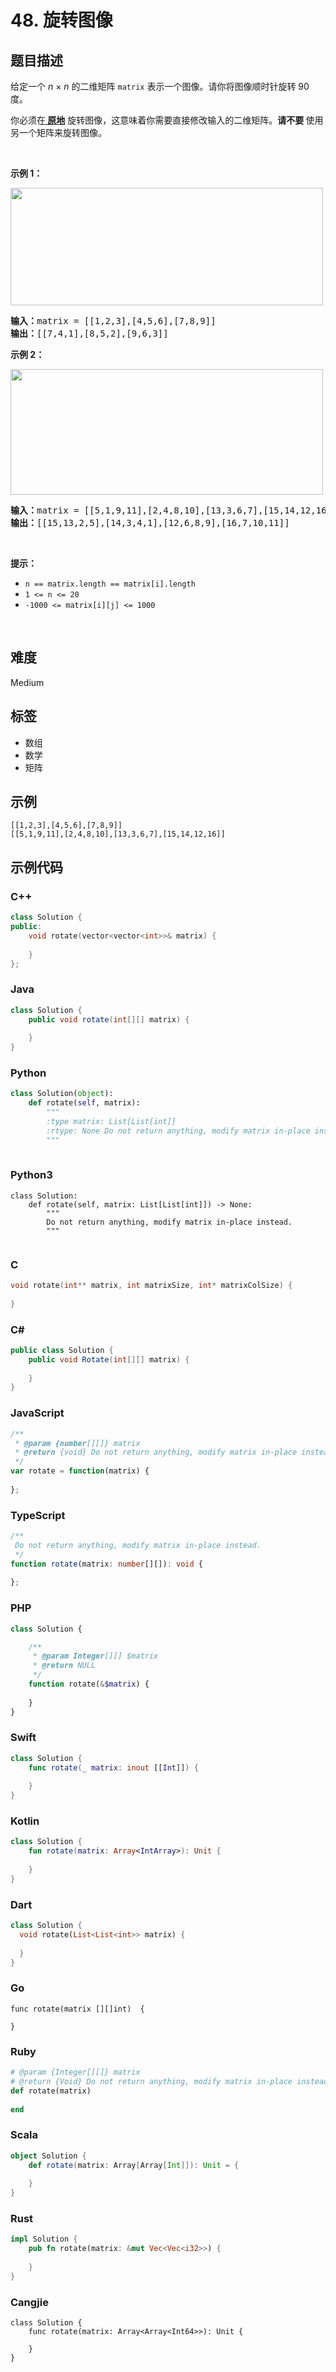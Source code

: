 # 48. 旋转图像

## 题目描述

<p>给定一个 <em>n&nbsp;</em>×&nbsp;<em>n</em> 的二维矩阵&nbsp;<code>matrix</code> 表示一个图像。请你将图像顺时针旋转 90 度。</p>

<p>你必须在<strong><a href="https://baike.baidu.com/item/%E5%8E%9F%E5%9C%B0%E7%AE%97%E6%B3%95" target="_blank"> 原地</a></strong> 旋转图像，这意味着你需要直接修改输入的二维矩阵。<strong>请不要 </strong>使用另一个矩阵来旋转图像。</p>

<p>&nbsp;</p>

<p><strong>示例 1：</strong></p>
<img alt="" src="https://assets.leetcode.com/uploads/2020/08/28/mat1.jpg" style="height: 188px; width: 500px;" />
<pre>
<strong>输入：</strong>matrix = [[1,2,3],[4,5,6],[7,8,9]]
<strong>输出：</strong>[[7,4,1],[8,5,2],[9,6,3]]
</pre>

<p><strong>示例 2：</strong></p>
<img alt="" src="https://assets.leetcode.com/uploads/2020/08/28/mat2.jpg" style="height: 201px; width: 500px;" />
<pre>
<strong>输入：</strong>matrix = [[5,1,9,11],[2,4,8,10],[13,3,6,7],[15,14,12,16]]
<strong>输出：</strong>[[15,13,2,5],[14,3,4,1],[12,6,8,9],[16,7,10,11]]
</pre>

<p>&nbsp;</p>

<p><strong>提示：</strong></p>

<ul>
	<li><code>n == matrix.length == matrix[i].length</code></li>
	<li><code>1 &lt;= n &lt;= 20</code></li>
	<li><code>-1000 &lt;= matrix[i][j] &lt;= 1000</code></li>
</ul>

<p>&nbsp;</p>


## 难度

Medium

## 标签

- 数组
- 数学
- 矩阵

## 示例

```
[[1,2,3],[4,5,6],[7,8,9]]
[[5,1,9,11],[2,4,8,10],[13,3,6,7],[15,14,12,16]]
```

## 示例代码

### C++

```cpp
class Solution {
public:
    void rotate(vector<vector<int>>& matrix) {
        
    }
};
```

### Java

```java
class Solution {
    public void rotate(int[][] matrix) {
        
    }
}
```

### Python

```python
class Solution(object):
    def rotate(self, matrix):
        """
        :type matrix: List[List[int]]
        :rtype: None Do not return anything, modify matrix in-place instead.
        """
        
```

### Python3

```python3
class Solution:
    def rotate(self, matrix: List[List[int]]) -> None:
        """
        Do not return anything, modify matrix in-place instead.
        """
        
```

### C

```c
void rotate(int** matrix, int matrixSize, int* matrixColSize) {
    
}
```

### C#

```csharp
public class Solution {
    public void Rotate(int[][] matrix) {
        
    }
}
```

### JavaScript

```javascript
/**
 * @param {number[][]} matrix
 * @return {void} Do not return anything, modify matrix in-place instead.
 */
var rotate = function(matrix) {
    
};
```

### TypeScript

```typescript
/**
 Do not return anything, modify matrix in-place instead.
 */
function rotate(matrix: number[][]): void {
    
};
```

### PHP

```php
class Solution {

    /**
     * @param Integer[][] $matrix
     * @return NULL
     */
    function rotate(&$matrix) {
        
    }
}
```

### Swift

```swift
class Solution {
    func rotate(_ matrix: inout [[Int]]) {
        
    }
}
```

### Kotlin

```kotlin
class Solution {
    fun rotate(matrix: Array<IntArray>): Unit {
        
    }
}
```

### Dart

```dart
class Solution {
  void rotate(List<List<int>> matrix) {
    
  }
}
```

### Go

```golang
func rotate(matrix [][]int)  {
    
}
```

### Ruby

```ruby
# @param {Integer[][]} matrix
# @return {Void} Do not return anything, modify matrix in-place instead.
def rotate(matrix)
    
end
```

### Scala

```scala
object Solution {
    def rotate(matrix: Array[Array[Int]]): Unit = {
        
    }
}
```

### Rust

```rust
impl Solution {
    pub fn rotate(matrix: &mut Vec<Vec<i32>>) {
        
    }
}
```

### Cangjie

```cangjie
class Solution {
    func rotate(matrix: Array<Array<Int64>>): Unit {

    }
}
```

